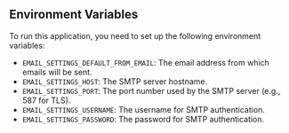 ## Environment Variables

To run this application, you need to set up the following environment variables:

- `EMAIL_SETTINGS_DEFAULT_FROM_EMAIL`: The email address from which emails will be sent.
- `EMAIL_SETTINGS_HOST`: The SMTP server hostname.
- `EMAIL_SETTINGS_PORT`: The port number used by the SMTP server (e.g., 587 for TLS).
- `EMAIL_SETTINGS_USERNAME`: The username for SMTP authentication.
- `EMAIL_SETTINGS_PASSWORD`: The password for SMTP authentication.
